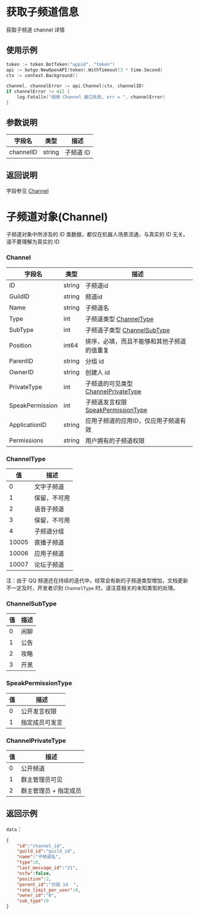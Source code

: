 # 获取子频道信息

获取子频道 channel 详情

## 使用示例

```go
token := token.BotToken("appid", "token")
api := botgo.NewOpenAPI(token).WithTimeout(3 * time.Second)
ctx := context.Background()

channel, channelError := api.Channel(ctx, channelID)
if channelError != nil {
    log.Fatalln("调用 Channel 接口失败, err = ", channelError)
}
```

## 参数说明

| 字段名     | 类型   | 描述      |
| ---------- | ------ | --------- |
| channelID | string | 子频道 ID |

## 返回说明

字段参见 [Channel](#Channel)

# 子频道对象(Channel)

子频道对象中所涉及的 ID 类数据，都仅在机器人场景流通，与真实的 ID 无关。请不要理解为真实的 ID

### Channel

| 字段名    | 类型   | 描述                                           |
| --------- | ------ | ---------------------------------------------- |
| ID        | string | 子频道id                                       |
| GuildID   | string | 频道id                                         |
| Name      | string | 子频道名                                       |
| Type      | int    | 子频道类型 [ChannelType](#channeltype)         |
| SubType   | int    | 子频道子类型 [ChannelSubType](#channelsubtype) |
| Position  | int64    | 排序，必填，而且不能够和其他子频道的值重复     |
| ParentID  | string | 分组 id                                        |
| OwnerID   | string | 创建人 id                                      |
| PrivateType| int   | 子频道的可见类型 [ChannelPrivateType](#ChannelPrivateType)   |
| SpeakPermission | int | 子频道发言权限 [SpeakPermissionType](#SpeakPermissionType)  |
| ApplicationID | string | 应用子频道的应用ID，仅应用子频道有效|
| Permissions | string | 用户拥有的子频道权限 |

### ChannelType

| 值    | 描述         |
| ----- | ------------ |
| 0     | 文字子频道   |
| 1     | 保留，不可用 |
| 2     | 语音子频道   |
| 3     | 保留，不可用 |
| 4     | 子频道分组   |
| 10005 | 直播子频道   |
| 10006 | 应用子频道   |
| 10007 | 论坛子频道   |

注：由于 QQ 频道还在持续的迭代中，经常会有新的子频道类型增加，文档更新不一定及时，开发者识别 `ChannelType` 时，请注意相关的未知类型的处理。

### ChannelSubType

| 值  | 描述 |
| --- | ---- |
| 0   | 闲聊 |
| 1   | 公告 |
| 2   | 攻略 |
| 3   | 开黑 |

### SpeakPermissionType

| 值  | 描述 |
| --- | ---- |
| 0   | 公开发言权限 |
| 1   | 指定成员可发言 |

### ChannelPrivateType

| 值  | 描述 |
| --- | ---- |
| 0   | 公开频道 |
| 1   | 群主管理员可见 |
| 2   | 群主管理员 + 指定成员 |


## 返回示例

`data`：

```json
{
    "id":"channel_id",
    "guild_id":"guild_id",
    "name":"子频道名",
    "type":0,
    "last_message_id":"21",
    "nsfw":false,
    "position":2,
    "parent_id":"分组 id  ",
    "rate_limit_per_user":0,
    "owner_id":"0",
    "sub_type":0
}
```
